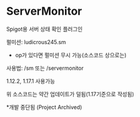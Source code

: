 # ServerMonitor
 Spigot용 서버 상태 확인 플러그인

펄미션: ludicrous245.sm
* op가 있다면 펄미션 무시 가능(소스코드 상으로는)

사용법:
/sm 또는 /servermonitor

1.12.2, 1.17.1
사용가능

위 소스코드는 약간 업데이트가 덜됨(1.17기준으로 작성됨)

*개발 중단됨 (Project Archived)
